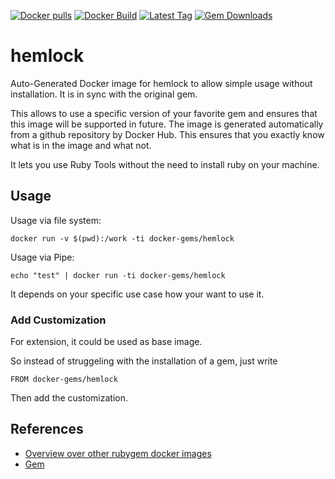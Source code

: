 [![Docker pulls](https://img.shields.io/docker/pulls/rubygem/hemlock.svg)](https://hub.docker.com/r/rubygem/hemlock/)
[![Docker Build](https://img.shields.io/docker/automated/rubygem/hemlock.svg)](https://hub.docker.com/r/rubygem/hemlock/)
[![Latest Tag](https://img.shields.io/github/tag/docker-rubygem/hemlock.svg)](https://hub.docker.com/r/rubygem/hemlock/)
[![Gem Downloads](https://img.shields.io/gem/dt/hemlock.svg)](https://rubygems.org/gems/hemlock/)
# hemlock

Auto-Generated Docker image for hemlock to allow simple usage without installation.
It is in sync with the original gem.

This allows to use a specific version of your favorite gem and ensures that this image will be supported in future.
The image is generated automatically from a github repository by Docker Hub.
This ensures that you exactly know what is in the image and what not.

It lets you use Ruby Tools without the need to install ruby on your machine.

## Usage

Usage via file system:

`docker run -v $(pwd):/work -ti docker-gems/hemlock`

Usage via Pipe:

`echo "test" | docker run -ti docker-gems/hemlock`

It depends on your specific use case how your want to use it.

### Add Customization

For extension, it could be used as base image.

So instead of struggeling with the installation of a gem, just write

`FROM docker-gems/hemlock`

Then add the customization.

## References

 - [Overview over other rubygem docker images](https://github.com/thinkbot/docker-rubygem)
 - [Gem](https://rubygems.org/gems/hemlock/)
